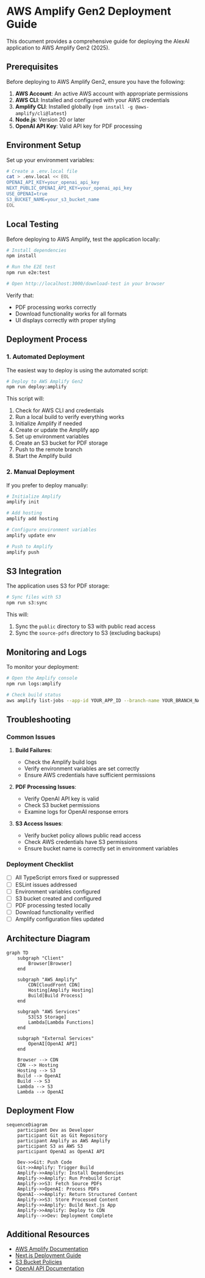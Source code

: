 # AWS Amplify Gen2 Deployment Guide

This document provides a comprehensive guide for deploying the AlexAI application to AWS Amplify Gen2 (2025).

## Prerequisites

Before deploying to AWS Amplify Gen2, ensure you have the following:

1. **AWS Account**: An active AWS account with appropriate permissions
2. **AWS CLI**: Installed and configured with your AWS credentials
3. **Amplify CLI**: Installed globally (`npm install -g @aws-amplify/cli@latest`)
4. **Node.js**: Version 20 or later
5. **OpenAI API Key**: Valid API key for PDF processing

## Environment Setup

Set up your environment variables:

```bash
# Create a .env.local file
cat > .env.local << EOL
OPENAI_API_KEY=your_openai_api_key
NEXT_PUBLIC_OPENAI_API_KEY=your_openai_api_key
USE_OPENAI=true
S3_BUCKET_NAME=your_s3_bucket_name
EOL
```

## Local Testing

Before deploying to AWS Amplify, test the application locally:

```bash
# Install dependencies
npm install

# Run the E2E test
npm run e2e:test

# Open http://localhost:3000/download-test in your browser
```

Verify that:
- PDF processing works correctly
- Download functionality works for all formats
- UI displays correctly with proper styling

## Deployment Process

### 1. Automated Deployment

The easiest way to deploy is using the automated script:

```bash
# Deploy to AWS Amplify Gen2
npm run deploy:amplify
```

This script will:
1. Check for AWS CLI and credentials
2. Run a local build to verify everything works
3. Initialize Amplify if needed
4. Create or update the Amplify app
5. Set up environment variables
6. Create an S3 bucket for PDF storage
7. Push to the remote branch
8. Start the Amplify build

### 2. Manual Deployment

If you prefer to deploy manually:

```bash
# Initialize Amplify
amplify init

# Add hosting
amplify add hosting

# Configure environment variables
amplify update env

# Push to Amplify
amplify push
```

## S3 Integration

The application uses S3 for PDF storage:

```bash
# Sync files with S3
npm run s3:sync
```

This will:
1. Sync the `public` directory to S3 with public read access
2. Sync the `source-pdfs` directory to S3 (excluding backups)

## Monitoring and Logs

To monitor your deployment:

```bash
# Open the Amplify console
npm run logs:amplify

# Check build status
aws amplify list-jobs --app-id YOUR_APP_ID --branch-name YOUR_BRANCH_NAME
```

## Troubleshooting

### Common Issues

1. **Build Failures**:
   - Check the Amplify build logs
   - Verify environment variables are set correctly
   - Ensure AWS credentials have sufficient permissions

2. **PDF Processing Issues**:
   - Verify OpenAI API key is valid
   - Check S3 bucket permissions
   - Examine logs for OpenAI response errors

3. **S3 Access Issues**:
   - Verify bucket policy allows public read access
   - Check AWS credentials have S3 permissions
   - Ensure bucket name is correctly set in environment variables

### Deployment Checklist

- [ ] All TypeScript errors fixed or suppressed
- [ ] ESLint issues addressed
- [ ] Environment variables configured
- [ ] S3 bucket created and configured
- [ ] PDF processing tested locally
- [ ] Download functionality verified
- [ ] Amplify configuration files updated

## Architecture Diagram

```mermaid
graph TD
    subgraph "Client"
        Browser[Browser]
    end
    
    subgraph "AWS Amplify"
        CDN[CloudFront CDN]
        Hosting[Amplify Hosting]
        Build[Build Process]
    end
    
    subgraph "AWS Services"
        S3[S3 Storage]
        Lambda[Lambda Functions]
    end
    
    subgraph "External Services"
        OpenAI[OpenAI API]
    end
    
    Browser --> CDN
    CDN --> Hosting
    Hosting --> S3
    Build --> OpenAI
    Build --> S3
    Lambda --> S3
    Lambda --> OpenAI
```

## Deployment Flow

```mermaid
sequenceDiagram
    participant Dev as Developer
    participant Git as Git Repository
    participant Amplify as AWS Amplify
    participant S3 as AWS S3
    participant OpenAI as OpenAI API
    
    Dev->>Git: Push Code
    Git->>Amplify: Trigger Build
    Amplify->>Amplify: Install Dependencies
    Amplify->>Amplify: Run Prebuild Script
    Amplify->>S3: Fetch Source PDFs
    Amplify->>OpenAI: Process PDFs
    OpenAI-->>Amplify: Return Structured Content
    Amplify->>S3: Store Processed Content
    Amplify->>Amplify: Build Next.js App
    Amplify->>Amplify: Deploy to CDN
    Amplify-->>Dev: Deployment Complete
```

## Additional Resources

- [AWS Amplify Documentation](https://docs.aws.amazon.com/amplify/)
- [Next.js Deployment Guide](https://nextjs.org/docs/deployment)
- [S3 Bucket Policies](https://docs.aws.amazon.com/AmazonS3/latest/userguide/bucket-policies.html)
- [OpenAI API Documentation](https://platform.openai.com/docs/api-reference)
